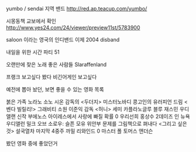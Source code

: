 yumbo / sendai 지역 밴드
http://red.ap.teacup.com/yumbo/

시몽동책 교보에서 확인
http://www.yes24.com/24/viewer/preview11st/5783900

saloon 이라는 영국의 인디밴드 이제 2004 disband


내일을 위한 시간 
파티 51


오랜만에 찾은 노래 좋은 사람들 
Slaraffenland

프랭크 보고싶다 봤다
비긴어게인 보고싶다

예전에 뽑아 놨던, 보면 좋을 수 있는 영화 목록

붉은 가족
노라노
소노 시온 감독의 <두더지>
미스터노바디
콩고인의 유러피언 드림 <벤다 빌릴리!>
그래비티
소원 이준익 감독
<허니> 세미 카플라노글루
블루 재스민 우디앨랜 신작
부에노스 아이레스에서 사랑에 빠질 확률 0
우리선희 홍상수
2데이즈 인 뉴욕 우디앨런
밀크 오브 소로우: 슬픈 모유
위안부 문제를 그림책으로 펴내다 <그리고 싶은 것>
설국열차
마지막 4중주
까밀 리와인드 0
마스터 폴 토머스 앤더슨



봤던 영화 중에 좋았던거